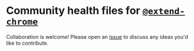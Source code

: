 # Community health files for [`@extend-chrome`](https://github.com/extend-chrome)

Collaboration is welcome! Please open an
[issue](https://github.com/extend-chrome/.github/issues) to discuss any ideas
you'd like to contribute.
